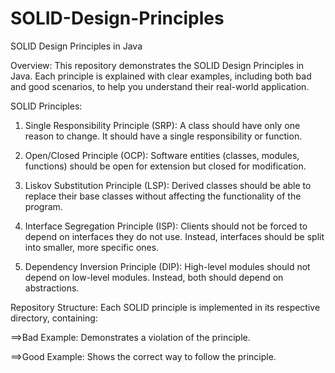 # SOLID-Design-Principles
SOLID Design Principles in Java

Overview:
This repository demonstrates the SOLID Design Principles in Java. Each principle is explained with clear examples, including both bad and good scenarios, to help you understand their real-world application.

SOLID Principles:
1. Single Responsibility Principle (SRP):
A class should have only one reason to change. It should have a single responsibility or function.

2. Open/Closed Principle (OCP):
Software entities (classes, modules, functions) should be open for extension but closed for modification.

3. Liskov Substitution Principle (LSP):
Derived classes should be able to replace their base classes without affecting the functionality of the program.

4. Interface Segregation Principle (ISP):
Clients should not be forced to depend on interfaces they do not use. Instead, interfaces should be split into smaller, more specific ones.

5. Dependency Inversion Principle (DIP):
High-level modules should not depend on low-level modules. Instead, both should depend on abstractions.

Repository Structure:
Each SOLID principle is implemented in its respective directory, containing:

==>Bad Example: Demonstrates a violation of the principle.

==>Good Example: Shows the correct way to follow the principle.
